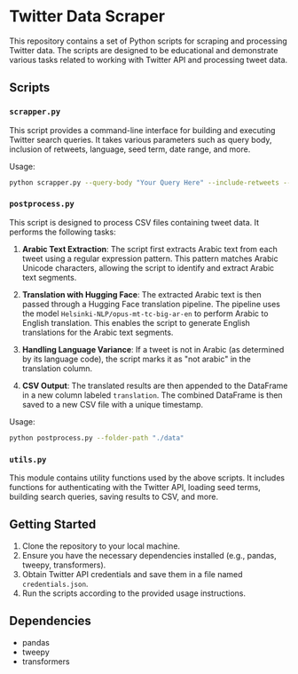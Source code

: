 # Twitter Data Scraper

This repository contains a set of Python scripts for scraping and processing Twitter data. The scripts are designed to be educational and demonstrate various tasks related to working with Twitter API and processing tweet data.

## Scripts

### `scrapper.py`

This script provides a command-line interface for building and executing Twitter search queries. It takes various parameters such as query body, inclusion of retweets, language, seed term, date range, and more.

Usage:
```bash
python scrapper.py --query-body "Your Query Here" --include-retweets --query-language "en" --query-seed "example" --start-date "yyyy-mm-dd" --end-date "yyyy-mm-dd" --max-results 100 --limit 200 --no-save-results
```

### `postprocess.py`

This script is designed to process CSV files containing tweet data. It performs the following tasks:

1. **Arabic Text Extraction**: The script first extracts Arabic text from each tweet using a regular expression pattern. This pattern matches Arabic Unicode characters, allowing the script to identify and extract Arabic text segments.

2. **Translation with Hugging Face**: The extracted Arabic text is then passed through a Hugging Face translation pipeline. The pipeline uses the model `Helsinki-NLP/opus-mt-tc-big-ar-en` to perform Arabic to English translation. This enables the script to generate English translations for the Arabic text segments.

3. **Handling Language Variance**: If a tweet is not in Arabic (as determined by its language code), the script marks it as "not arabic" in the translation column.

4. **CSV Output**: The translated results are then appended to the DataFrame in a new column labeled `translation`. The combined DataFrame is then saved to a new CSV file with a unique timestamp.

Usage:
```bash
python postprocess.py --folder-path "./data"
```
### `utils.py`

This module contains utility functions used by the above scripts. It includes functions for authenticating with the Twitter API, loading seed terms, building search queries, saving results to CSV, and more.

## Getting Started

1. Clone the repository to your local machine.
2. Ensure you have the necessary dependencies installed (e.g., pandas, tweepy, transformers).
3. Obtain Twitter API credentials and save them in a file named `credentials.json`.
4. Run the scripts according to the provided usage instructions.

## Dependencies

- pandas
- tweepy
- transformers
